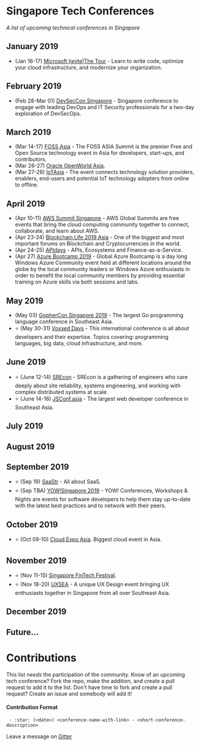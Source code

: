 # Singapore Tech Conferences
*A list of upcoming technical conferences in Singapore*

## January 2019
- (Jan 16-17) [Microsoft Ignite|The Tour](https://www.microsoft.com/en-sg/ignite-the-tour/singapore) - Learn to write code, optimize your cloud infrastructure, and modernize your organization.
## February 2019
- (Feb 28-Mar 01) [DevSecCon Singapore](https://www.devseccon.com/singapore-2019) - Singapore conference to engage with leading DevOps and IT Security professionals for a two-day exploration of DevSecOps.
## March 2019
- (Mar 14-17) [FOSS Asia](https://2019.fossasia.org) - The FOSS ASIA Summit is the premier Free and Open Source technology event in Asia for developers, start-ups, and contributors. 
- (Mar 26-27) [Oracle OpenWorld Asia](https://www.oracle.com/sg/openworld).
- (Mar 27-28) [IoTAsia](https://www.internetofthingsasia.com) - The event connects technology solution providers, enablers, end-users and potential IoT technology adopters from online to offline.
## April 2019
- (Apr 10-11) [AWS Summit Singapore](https://pages.awscloud.com/2019-Global-AWS-Summit) - AWS Global Summits are free events that bring the cloud computing community together to connect, collaborate, and learn about AWS.
- (Apr 23-24) [Blockchain Life 2019 Asia](https://blockchain-life.com/asia/en) - One of the biggest and most important forums on Blockchain and Сryptocurrencies in the world.
- (Apr 24-25) [APIdays](https://www.apidays.co/singapore2019) - APIs, Ecosystems and Finance-as-a-Service.
- (Apr 27) [Azure Bootcamp 2019](https://global.azurebootcamp.net) - Global Azure Bootcamp is a day long Windows Azure Community event held at different locations around the globe by the local community leaders or Windows Azure enthusiasts in order to benefit the local community members by providing essential training on Azure skills via both sessions and labs.
## May 2019
- (May 03) [GopherCon Singapore 2019](https://gophercon.sg) - The largest Go programming language conference in Southeast Asia.
- :star: (May 30-31) [Voxxed Days](https://voxxeddays.com/singapore) - This international conference is all about developers and their expertise. Topics covering: programming languages, big data, cloud infrastructure, and more.
## June 2019
- :star: (June 12-14) [SREcon](https://www.usenix.org/conference/srecon19asia) - SREcon is a gathering of engineers who care deeply about site reliability, systems engineering, and working with complex distributed systems at scale.
- :star: (June 14-16) [JSConf.asia](https://2019.jsconf.asia) - The largest web developer conference in Southeast Asia.
## July 2019
## August 2019
## September 2019
- :star: (Sep 19) [SaaStr](https://www.saastr.com/saastr-east) - All about SaaS.
- :star: (Sep TBA) [YOW!Singapore 2019](https://www.yowconference.sg) - YOW! Conferences, Workshops & Nights are events for software developers to help them stay up-to-date with the latest best practices and to network with their peers.
## October 2019
- :star: (Oct 09-10) [Cloud Expo Asia](https://www.cloudexpoasia.com). Biggest cloud event in Asia.
## November 2019
- :star: (Nov 11-15) [Singapore FinTech Festival](https://fintechfestival.sg).
- :star: (Nov 18-20) [UXSEA](https://uxsea.org/summit-2019) - A unique UX Design event bringing UX enthusiasts together in Singapore from all over Southeast Asia. 
## December 2019
## Future...

# Contributions

This list *needs* the participation of the community.  Know of an upcoming tech conference?  Fork the repo, make the addition, and create a pull request to add it to the list.  Don't have time to fork and create a pull request?  Create an issue and somebody will add it!

#### Contribution Format

` - :star: (<date>) <conference-name-with-link> - <short-conference-description>`

Leave a message on [Gitter](https://gitter.im/tech-conf-sg/community)
